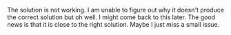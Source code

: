 The solution is not working. I am unable to figure out why it doesn't produce the correct solution but oh well.
I might come back to this later. The good news is that it is close to the right solution. Maybe I just miss a small issue.